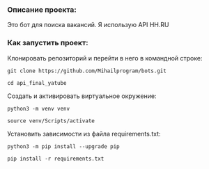 ### Описание проекта:
Это бот для поиска вакансий. Я использую API HH.RU 
### Как запустить проект:

Клонировать репозиторий и перейти в него в командной строке:

```
git clone https://github.com/Mihailprogram/bots.git
```

```
cd api_final_yatube
```

Cоздать и активировать виртуальное окружение:

```
python3 -m venv venv
```

```
source venv/Scripts/activate
```

Установить зависимости из файла requirements.txt:

```
python3 -m pip install --upgrade pip
```

```
pip install -r requirements.txt
```


